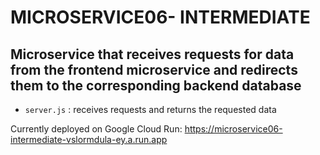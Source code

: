 # MICROSERVICE06- INTERMEDIATE

## Microservice that receives requests for data from the frontend microservice and redirects them to the corresponding backend database

* `server.js` : receives requests and returns the requested data

Currently deployed on Google Cloud Run: https://microservice06-intermediate-vslormdula-ey.a.run.app

